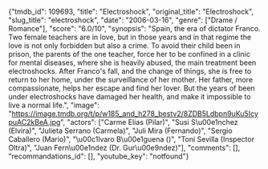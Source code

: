 {"tmdb_id": 109693, "title": "Electroshock", "original_title": "Electroshock", "slug_title": "electroshock", "date": "2006-03-16", "genre": ["Drame / Romance"], "score": "6.0/10", "synopsis": "Spain, the era of dictator Franco. Two female teachers are in love, but in those years and in that regime the love is not only forbidden but also a crime. To avoid their child been in prison, the parents of the one teacher, force her to be confined in a clinic for mental diseases, where she is heavily abused, the main treatment been electroshocks. After Franco's fall, and the change of things, she is free to return to her home, under the surveillance of her mother. Her father, more compassionate, helps her escape and find her lover. But the years of been under electroshocks have damaged her health, and make it impossible to live a normal life.", "image": "https://image.tmdb.org/t/p/w185_and_h278_bestv2/8ZDB5Ldbpn9uKu5IcypuAC2kBeA.jpg", "actors": ["Carme Elias (Pilar)", "Susi S\u00e1nchez (Elvira)", "Julieta Serrano (Carmela)", "Juli Mira (Fernando)", "Sergio Caballero (Mario)", "\u00c1lvaro B\u00e1guena ()", "Toni Sevilla (Inspector Oltra)", "Juan Fern\u00e1ndez (Dr. Gur\u00e9ndez)"], "comments": [], "recommandations_id": [], "youtube_key": "notfound"}